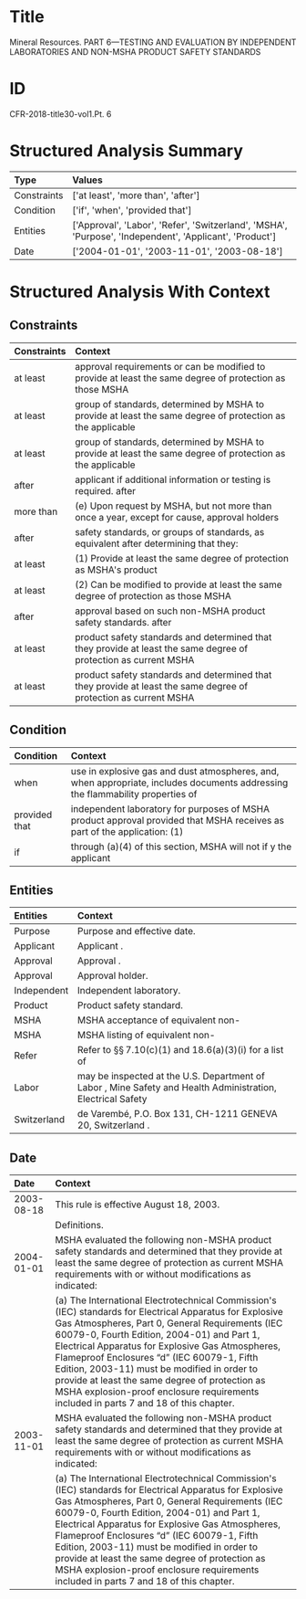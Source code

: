 # Title

 Mineral Resources. PART 6—TESTING AND EVALUATION BY INDEPENDENT LABORATORIES AND NON-MSHA PRODUCT SAFETY STANDARDS


# ID

 CFR-2018-title30-vol1.Pt. 6


# Structured Analysis Summary

| Type        | Values                                                                                                  |
|:------------|:--------------------------------------------------------------------------------------------------------|
| Constraints | ['at least', 'more than', 'after']                                                                      |
| Condition   | ['if', 'when', 'provided that']                                                                         |
| Entities    | ['Approval', 'Labor', 'Refer', 'Switzerland', 'MSHA', 'Purpose', 'Independent', 'Applicant', 'Product'] |
| Date        | ['2004-01-01', '2003-11-01', '2003-08-18']                                                              |


# Structured Analysis With Context

 


## Constraints

| Constraints   | Context                                                                                                          |
|:--------------|:-----------------------------------------------------------------------------------------------------------------|
| at least      | approval requirements or can be modified to provide at least the same degree of protection as those MSHA         |
| at least      | group of standards, determined by MSHA to provide at least the same degree of protection as the applicable       |
| at least      | group of standards, determined by MSHA to provide at least the same degree of protection as the applicable       |
| after         | applicant if additional information or testing is required. after                                                |
| more than     | (e) Upon request by MSHA, but not  more than once a year, except for cause, approval holders                     |
| after         | safety standards, or groups of standards, as equivalent after  determining that they:                            |
| at least      | (1) Provide  at least the same degree of protection as MSHA's product                                            |
| at least      | (2) Can be modified to provide  at least the same degree of protection as those MSHA                             |
| after         | approval based on such non-MSHA product safety standards. after                                                  |
| at least      | product safety standards and determined that they provide at least the same degree of protection as current MSHA |
| at least      | product safety standards and determined that they provide at least the same degree of protection as current MSHA |


## Condition

| Condition     | Context                                                                                                                        |
|:--------------|:-------------------------------------------------------------------------------------------------------------------------------|
| when          | use in explosive gas and dust atmospheres, and, when appropriate, includes documents addressing the flammability properties of |
| provided that | independent laboratory for purposes of MSHA product approval provided that MSHA receives as part of the application: (1)       |
| if            | through (a)(4) of this section, MSHA will not if y the applicant                                                               |


## Entities

| Entities    | Context                                                                                                     |
|:------------|:------------------------------------------------------------------------------------------------------------|
| Purpose     | Purpose  and effective date.                                                                                |
| Applicant   | Applicant .                                                                                                 |
| Approval    | Approval .                                                                                                  |
| Approval    | Approval  holder.                                                                                           |
| Independent | Independent  laboratory.                                                                                    |
| Product     | Product  safety standard.                                                                                   |
| MSHA        | MSHA  acceptance of equivalent non-                                                                         |
| MSHA        | MSHA  listing of equivalent non-                                                                            |
| Refer       | Refer to &#167;&#167;&#8201;7.10(c)(1) and 18.6(a)(3)(i) for a list of                                      |
| Labor       | may be inspected at the U.S. Department of Labor , Mine Safety and Health Administration, Electrical Safety |
| Switzerland | de Varemb&#233;, P.O. Box 131, CH-1211 GENEVA 20, Switzerland .                                             |


## Date

| Date       | Context                                                                                                                                                                                                                                                                                                                                                                                                                                                                                                                        |
|:-----------|:-------------------------------------------------------------------------------------------------------------------------------------------------------------------------------------------------------------------------------------------------------------------------------------------------------------------------------------------------------------------------------------------------------------------------------------------------------------------------------------------------------------------------------|
| 2003-08-18 | This rule is effective August 18, 2003.                                                                                                                                                                                                                                                                                                                                                                                                                                                                                        |
|            |           Definitions.                                                                                                                                                                                                                                                                                                                                                                                                                                                                                                         |
| 2004-01-01 | MSHA evaluated the following non-MSHA product safety standards and determined that they provide at least the same degree of protection as current MSHA requirements with or without modifications as indicated:                                                                                                                                                                                                                                                                                                                |
|            |             (a) The International Electrotechnical Commission's (IEC) standards for Electrical Apparatus for Explosive Gas Atmospheres, Part 0, General Requirements (IEC 60079-0, Fourth Edition, 2004-01) and Part 1, Electrical Apparatus for Explosive Gas Atmospheres, Flameproof Enclosures &#8220;d&#8221; (IEC 60079-1, Fifth Edition, 2003-11) must be modified in order to provide at least the same degree of protection as MSHA explosion-proof enclosure requirements included in parts 7 and 18 of this chapter. |
| 2003-11-01 | MSHA evaluated the following non-MSHA product safety standards and determined that they provide at least the same degree of protection as current MSHA requirements with or without modifications as indicated:                                                                                                                                                                                                                                                                                                                |
|            |             (a) The International Electrotechnical Commission's (IEC) standards for Electrical Apparatus for Explosive Gas Atmospheres, Part 0, General Requirements (IEC 60079-0, Fourth Edition, 2004-01) and Part 1, Electrical Apparatus for Explosive Gas Atmospheres, Flameproof Enclosures &#8220;d&#8221; (IEC 60079-1, Fifth Edition, 2003-11) must be modified in order to provide at least the same degree of protection as MSHA explosion-proof enclosure requirements included in parts 7 and 18 of this chapter. |


